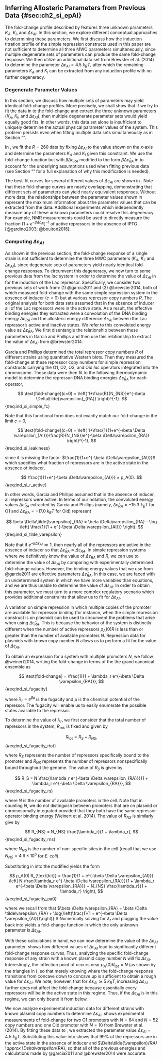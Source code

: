 ## Inferring Allosteric Parameters from Previous Data {#sec:ch2_si_epAI}

The fold-change profile described by features three unknown parameters
$K_A$, $K_I$, and $\Delta\varepsilon_{AI}$. In this section, we
explore different conceptual approaches to determining these parameters.
We first discuss how the induction titration profile of the simple
repression constructs used in this paper are not sufficient to determine
all three MWC parameters simultaneously, since multiple degenerate sets
of parameters can produce the same fold-change response. We then utilize
an additional data set from Brewster et al. (2014) to determine the
parameter $\Delta\varepsilon_{AI} = 4.5~k_BT$, after which the
remaining parameters $K_A$ and $K_I$ can be extracted from any
induction profile with no further degeneracy.

### Degenerate Parameter Values

In this section, we discuss how multiple sets of parameters may yield
identical fold-change profiles. More precisely, we shall show that if we
try to fit the data in to the fold-change and extract the three unknown
parameters ($K_A$, $K_I$, and $\Delta\varepsilon_{AI}$), then
multiple degenerate parameter sets would yield equally good fits. In
other words, this data set alone is insufficient to uniquely determine
the actual physical parameter values of the system. This problem
persists even when fitting multiple data sets simultaneously as in
Section “”.

In , we fit the $R=260$ data by fixing $\Delta\varepsilon_{AI}$ to
the value shown on the $x$-axis and determine the parameters $K_A$
and $K_I$ given this constraint. We use the fold-change function but
with $\beta
\Delta\varepsilon_{RA}$ modified to the form $\beta
\Delta\tilde{\varepsilon}_{RA}$ in to account for the underlying
assumptions used when fitting previous data (see Section “” for a full
explanation of why this modification is needed).

The best-fit curves for several different values of
$\Delta\varepsilon_{AI}$ are shown in . Note that these fold-change
curves are nearly overlapping, demonstrating that different sets of
parameters can yield nearly equivalent responses. Without more data, the
relationships between the parameter values shown in represent the
maximum information about the parameter values that can be extracted
from the data. Additional experiments which independently measure any of
these unknown parameters could resolve this degeneracy. For example, NMR
measurements could be used to directly measure the fraction
$(1 + e^{-\beta  \Delta\varepsilon_{AI}})^{-1}$ of active repressors in the
absence of IPTG [@gardino2003; @boulton2016]. 

### Computing $\Delta\varepsilon_{AI}$

As shown in the previous section, the fold-change response of a single
strain is not sufficient to determine the three MWC parameters ($K_A$,
$K_I$, and $\Delta\varepsilon_{AI}$), since degenerate sets of
parameters yield nearly identical fold-change responses. To circumvent
this degeneracy, we now turn to some previous data from the *lac* system
in order to determine the value of $\Delta\varepsilon_{AI}$ in for the
induction of the Lac repressor. Specifically, we consider two previous
sets of work from: (1) @garcia2011  and (2) @brewster2014, both of which measured fold-change with the same simple
repression system in the absence of inducer ($c=0$) but at various
repressor copy numbers $R$. The original analysis for both data sets
assumed that in the absence of inducer all of the Lac repressors were in
the active state. As a result, the effective binding energies they
extracted were a convolution of the DNA binding energy
$\Delta\varepsilon_{RA}$ and the allosteric energy difference
$\Delta\varepsilon_{AI}$ between the Lac repressor’s active and
inactive states. We refer to this convoluted energy value as
$\Delta \tilde{\varepsilon}_{RA}$. We first disentangle the
relationship between these parameters in Garcia and Phillips and then
use this relationship to extract the value of $\Delta\varepsilon_{AI}$
from @brewster2014.

Garcia and Phillips determined the total repressor copy numbers $R$ of
different strains using quantitative Western blots. Then they measured
the fold-change at these repressor copy numbers for simple repression
constructs carrying the O1, O2, O3, and Oid *lac* operators integrated
into the chromosome. These data were then fit to the following
thermodynamic model to determine the repressor-DNA binding energies
$\Delta\tilde{\varepsilon}_{RA}$ for each operator,

$$
\text{fold-change}(c=0) = \left(
1+\frac{R}{N_{NS}}e^{-\beta \Delta\tilde{\varepsilon}_{RA}} \right)^{-1}.
$${#eq:ind_si_simple_fc}

Note that this functional form does not exactly match our fold-change in
the limit $c=0$, 

$$
\text{fold-change}(c=0) = \left(
1+\frac{1}{1+e^{-\beta \Delta \varepsilon_{AI}}}\frac{R}{N_{NS}}e^{-\beta
\Delta\varepsilon_{RA}} \right)^{-1},
$${#eq:ind_si_leakiness}

since it is missing the factor
$\frac{1}{1+e^{-\beta \Delta\varepsilon_{AI}}}$ which specifies what
fraction of repressors are in the active state in the absence of
inducer, 

$$
\frac{1}{1+e^{-\beta \Delta\varepsilon_{AI}}} = p_A(0). 
$${#eq:ind_si_r_active}

In other words, Garcia and Phillips assumed that in the absence of inducer, all
repressors were active. In terms of our notation, the convoluted energy
values $\Delta\tilde{\varepsilon}_{RA}$ extracted by Garcia and
Phillips (namely, $\Delta\tilde{\varepsilon}_{RA}=-15.3~k_B T$ for O1
and $\Delta\tilde{\varepsilon}_{RA}=-17.0~k_B T$ for Oid) represent

$$
\beta \Delta\tilde{\varepsilon}_{RA} = \beta \Delta\varepsilon_{RA} - \log
\left( \frac{1}{1 + e^{-\beta \Delta \varepsilon_{AI}}} \right).
$${#eq:ind_si_tilde_varepsilon}

Note that if $e^{-\beta \Delta \varepsilon_{AI}} \ll 1$, then nearly
all of the repressors are active in the absence of inducer so that
$\Delta\tilde{\varepsilon}_{RA} \approx \Delta\varepsilon_{RA}$. In
simple repression systems where we definitively know the value of
$\Delta
\varepsilon_{RA}$ and $R$, we can use to determine the value of
$\Delta \varepsilon_{AI}$ by comparing with experimentally determined
fold-change values. However, the binding energy values that we use from
@garcia2011 are effective parameters
$\Delta\tilde{\varepsilon}_{RA}$. In this case, we are faced with an
undetermined system in which we have more variables than equations, and
we are thus unable to determine the value of
$\Delta \varepsilon_{AI}$. In order to obtain this parameter, we must
turn to a more complex regulatory scenario which provides additional
constraints that allow us to fit for $\Delta \varepsilon_{AI}$.

A variation on simple repression in which multiple copies of the
promoter are available for repressor binding (for instance, when the
simple repression construct is on plasmid) can be used to circumvent the
problems that arise when using $\Delta \tilde{\varepsilon}_{RA}$. This
is because the behavior of the system is distinctly different when the
number of active repressors $p_A(0) R$ is less than or greater than
the number of available promoters $N$. Repression data for plasmids
with known copy number $N$ allows us to perform a fit for the value of
$\Delta\varepsilon_{AI}$.

To obtain an expression for a system with multiple promoters $N$, we
follow @weinert2014, writing the fold-change in terms of the
the grand canonical ensemble as 

$$
\text{fold-change} = \frac{1}{1 + \lambda_r e^{-\beta \Delta \varepsilon_{RA}}},
$${#eq:ind_si_fugacity}

where $\lambda_r = e^{\beta \mu}$ is the fugacity and $\mu$ is the
chemical potential of the repressor. The fugacity will enable us to
easily enumerate the possible states available to the repressor.

To determine the value of $\lambda_r$, we first consider that the
total number of repressors in the system, $R_{\text{tot}}$, is fixed
and given by 

$$
R_{\text{tot}} = R_S + R_{NS}, 
$${#eq:ind_si_fugacity_rtot}

where $R_S$ represents the number of repressors specifically bound to the
promoter and $R_{NS}$ represents the number of repressors nonspecifically bound
throughout the genome. The value of $R_S$ is given by 

$$
R_S = N \frac{\lambda_r e^{-\beta \Delta \varepsilon_{RA}}}{1 + \lambda_r
e^{-\beta \Delta \varepsilon_{RA}}},
$${#eq:ind_si_fugacity_rs}

where $N$ is the number of available promoters in the cell. Note that
in counting $N$, we do not distinguish between promoters that are on
plasmid or chromosomally integrated provided that they both have the
same repressor-operator binding energy (Weinert et al. 2014). The value
of $R_{NS}$ is similarly give by 

$$
R_{NS} = N_{NS} \frac{\lambda_r}{1 + \lambda_r},
$${#eq:ind_si_fugacity_rns}

where $N_{NS}$ is the number of non-specific sites in the cell (recall that we use
$N_{NS} = 4.6 \times 10^6$ for *E. coli*).

Substituting in into the modified yields the form

$$
p_A(0) R_{\text{tot}} = \frac{1}{1 + e^{-\beta \Delta \varepsilon_{AI}}} \left(
N \frac{\lambda_r e^{-\beta \Delta \varepsilon_{RA}}}{1 + \lambda_r e^{-\beta
\Delta \varepsilon_{RA}}} + N_{NS} \frac{\lambda_r}{1 + \lambda_r} \right),
$${#eq:ind_si_fugacity_pa0}

where we recall from that
$\beta \Delta \varepsilon_{RA} =   \beta \Delta \tilde\varepsilon_{RA} + \log{\left(\frac{1}{1 + e^{-\beta \Delta \varepsilon_{AI}}}\right)}.$
Numerically solving for $\lambda_r$ and plugging the value back into
yields a fold-change function in which the only unknown parameter is
$\Delta \varepsilon_{AI}$.

With these calculations in hand, we can now determine the value of the
$\Delta \varepsilon_{AI}$ parameter. shows how different values of
$\Delta\varepsilon_{AI}$ lead to significantly different fold-change
response curves. Thus, analyzing the specific fold-change response of
any strain with a known plasmid copy number $N$ will fix
$\Delta\varepsilon_{AI}$. Interestingly, the inflection point of
occurs near $p_A(0) R_{\text{tot}} = N$ (as shown by the triangles in
), so that merely knowing where the fold-change response transitions
from concave down to concave up is sufficient to obtain a rough value
for $\Delta\varepsilon_{AI}$. We note, however, that for
$\Delta\varepsilon_{AI} \gtrsim 5\
k_BT$, increasing $\Delta\varepsilon_{AI}$ further does not affect
the fold-change because essentially every repressors will be in the
active state in this regime. Thus, if the $\Delta\varepsilon_{AI}$ is
in this regime, we can only bound it from below.

We now analyze experimental induction data for different strains with
known plasmid copy numbers to determine $\Delta\varepsilon_{AI}$.
shows experimental measurements of fold-change for two O1 promoters with
$N=64$ and $N=52$ copy numbers and one Oid promoter with $N=10$
from Brewster et al. (2014). By fitting these data to , we extracted the
parameter value $\Delta\varepsilon_{AI} = 4.5~k_B T$. Substituting
this value into shows that 99\% of the repressors are in the active state
in the absence of inducer and $\Delta\tilde{\varepsilon}_{RA} \approx
\Delta\varepsilon_{RA}, so that all of the previous energies and calculations
made by @garcia2011 and @brewster2014 were accurate.

